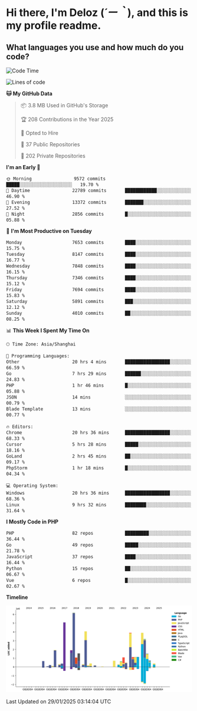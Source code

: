 # **Hi there, I'm Deloz (*´ー｀*), and this is my profile readme.**

## **What languages you use and how much do you code?**

<!--START_SECTION:waka-->
![Code Time](http://img.shields.io/badge/Code%20Time-5%2C593%20hrs%2027%20mins-blue)

![Lines of code](https://img.shields.io/badge/From%20Hello%20World%20I%27ve%20Written-44.5%20million%20lines%20of%20code-blue)

**🐱 My GitHub Data** 

> 📦 3.8 MB Used in GitHub's Storage 
 > 
> 🏆 208 Contributions in the Year 2025
 > 
> 💼 Opted to Hire
 > 
> 📜 37 Public Repositories 
 > 
> 🔑 202 Private Repositories 
 > 
**I'm an Early 🐤** 

```text
🌞 Morning                9572 commits        █████░░░░░░░░░░░░░░░░░░░░   19.70 % 
🌆 Daytime                22789 commits       ████████████░░░░░░░░░░░░░   46.90 % 
🌃 Evening                13372 commits       ███████░░░░░░░░░░░░░░░░░░   27.52 % 
🌙 Night                  2856 commits        █░░░░░░░░░░░░░░░░░░░░░░░░   05.88 % 
```
📅 **I'm Most Productive on Tuesday** 

```text
Monday                   7653 commits        ████░░░░░░░░░░░░░░░░░░░░░   15.75 % 
Tuesday                  8147 commits        ████░░░░░░░░░░░░░░░░░░░░░   16.77 % 
Wednesday                7848 commits        ████░░░░░░░░░░░░░░░░░░░░░   16.15 % 
Thursday                 7346 commits        ████░░░░░░░░░░░░░░░░░░░░░   15.12 % 
Friday                   7694 commits        ████░░░░░░░░░░░░░░░░░░░░░   15.83 % 
Saturday                 5891 commits        ███░░░░░░░░░░░░░░░░░░░░░░   12.12 % 
Sunday                   4010 commits        ██░░░░░░░░░░░░░░░░░░░░░░░   08.25 % 
```


📊 **This Week I Spent My Time On** 

```text
🕑︎ Time Zone: Asia/Shanghai

💬 Programming Languages: 
Other                    20 hrs 4 mins       █████████████████░░░░░░░░   66.59 % 
Go                       7 hrs 29 mins       ██████░░░░░░░░░░░░░░░░░░░   24.83 % 
PHP                      1 hr 46 mins        █░░░░░░░░░░░░░░░░░░░░░░░░   05.88 % 
JSON                     14 mins             ░░░░░░░░░░░░░░░░░░░░░░░░░   00.79 % 
Blade Template           13 mins             ░░░░░░░░░░░░░░░░░░░░░░░░░   00.77 % 

🔥 Editors: 
Chrome                   20 hrs 36 mins      █████████████████░░░░░░░░   68.33 % 
Cursor                   5 hrs 28 mins       █████░░░░░░░░░░░░░░░░░░░░   18.16 % 
GoLand                   2 hrs 45 mins       ██░░░░░░░░░░░░░░░░░░░░░░░   09.17 % 
PhpStorm                 1 hr 18 mins        █░░░░░░░░░░░░░░░░░░░░░░░░   04.34 % 

💻 Operating System: 
Windows                  20 hrs 36 mins      █████████████████░░░░░░░░   68.36 % 
Linux                    9 hrs 32 mins       ████████░░░░░░░░░░░░░░░░░   31.64 % 
```

**I Mostly Code in PHP** 

```text
PHP                      82 repos            █████████░░░░░░░░░░░░░░░░   36.44 % 
Go                       49 repos            █████░░░░░░░░░░░░░░░░░░░░   21.78 % 
JavaScript               37 repos            ████░░░░░░░░░░░░░░░░░░░░░   16.44 % 
Python                   15 repos            ██░░░░░░░░░░░░░░░░░░░░░░░   06.67 % 
Vue                      6 repos             █░░░░░░░░░░░░░░░░░░░░░░░░   02.67 % 
```



**Timeline**

![Lines of Code chart](https://raw.githubusercontent.com/deloz/deloz/main/assets/bar_graph.png)


 Last Updated on 29/01/2025 03:14:04 UTC
<!--END_SECTION:waka-->

